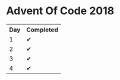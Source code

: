 <h1> Advent Of Code 2018 </h1>
<table>
  <tr>
    <th>Day</th>
    <th>Completed</th>
  </tr>
  <tr>
    <td> 1 </td>
    <td> ✔ </td>
  </tr>
  <tr>
    <td> 2 </td>
    <td> ✔ </td>
  </tr>
  <tr>
    <td> 3 </td>
    <td> ✔ </td>
  </tr>
  <tr>
    <td> 4 </td>
    <td> ✔ </td>
  </tr>
 </table>
    
  
